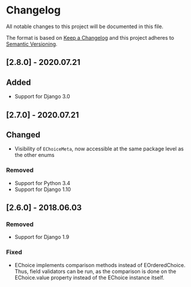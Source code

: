 # Changelog
All notable changes to this project will be documented in this file.

The format is based on [Keep a Changelog](http://keepachangelog.com/en/1.0.0/)
and this project adheres to [Semantic Versioning](http://semver.org/spec/v2.0.0.html).

## [2.8.0] - 2020.07.21
## Added
- Support for Django 3.0


## [2.7.0] - 2020.07.21
## Changed
- Visibility of `EChoiceMeta`, now accessible at the same package level as the other enums

### Removed
- Support for Python 3.4
- Support for Django 1.10


## [2.6.0] - 2018.06.03
### Removed
- Support for Django 1.9

### Fixed
- EChoice implements comparison methods instead of EOrderedChoice. Thus, field validators can be run, as the comparison
  is done on the EChoice.value property instead of the EChoice instance itself.
